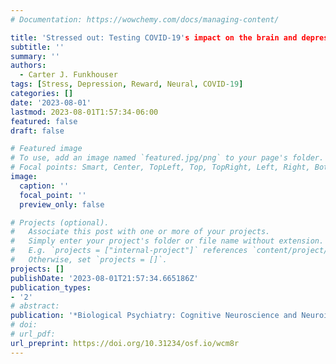 ```yaml
---
# Documentation: https://wowchemy.com/docs/managing-content/

title: 'Stressed out: Testing COVID-19's impact on the brain and depression'
subtitle: ''
summary: ''
authors: 
  - Carter J. Funkhouser
tags: [Stress, Depression, Reward, Neural, COVID-19]
categories: []
date: '2023-08-01'
lastmod: 2023-08-01T1:57:34-06:00
featured: false
draft: false

# Featured image
# To use, add an image named `featured.jpg/png` to your page's folder.
# Focal points: Smart, Center, TopLeft, Top, TopRight, Left, Right, BottomLeft, Bottom, BottomRight.
image:
  caption: ''
  focal_point: ''
  preview_only: false

# Projects (optional).
#   Associate this post with one or more of your projects.
#   Simply enter your project's folder or file name without extension.
#   E.g. `projects = ["internal-project"]` references `content/project/deep-learning/index.md`.
#   Otherwise, set `projects = []`.
projects: []
publishDate: '2023-08-01T21:57:34.665186Z'
publication_types:
- '2'
# abstract: 
publication: '*Biological Psychiatry: Cognitive Neuroscience and Neuroimaging*'
# doi: 
# url_pdf: 
url_preprint: https://doi.org/10.31234/osf.io/wcm8r
---
```

